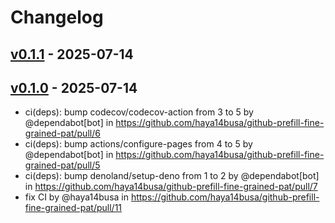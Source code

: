 # Changelog

## [v0.1.1](https://github.com/haya14busa/github-prefill-fine-grained-pat/compare/v0.1.0...v0.1.1) - 2025-07-14

## [v0.1.0](https://github.com/haya14busa/github-prefill-fine-grained-pat/commits/v0.1.0) - 2025-07-14
- ci(deps): bump codecov/codecov-action from 3 to 5 by @dependabot[bot] in https://github.com/haya14busa/github-prefill-fine-grained-pat/pull/6
- ci(deps): bump actions/configure-pages from 4 to 5 by @dependabot[bot] in https://github.com/haya14busa/github-prefill-fine-grained-pat/pull/5
- ci(deps): bump denoland/setup-deno from 1 to 2 by @dependabot[bot] in https://github.com/haya14busa/github-prefill-fine-grained-pat/pull/7
- fix CI by @haya14busa in https://github.com/haya14busa/github-prefill-fine-grained-pat/pull/11
